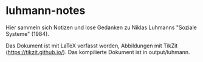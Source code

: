 # luhmann-notes

Hier sammeln sich Notizen und lose Gedanken zu Niklas Luhmanns "Soziale Systeme" (1984).

Das Dokument ist mit LaTeX verfasst worden, Abbildungen mit TikZit (https://tikzit.github.io/). Das kompilierte Dokument ist in output/luhmann.